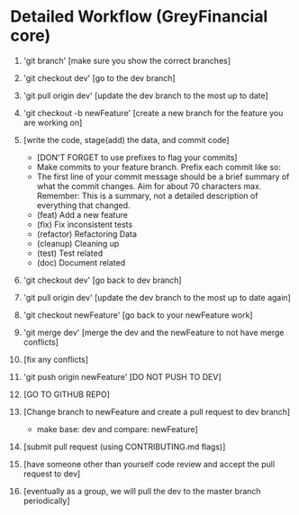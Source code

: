 # Detailed Workflow (GreyFinancial core)

1. 'git branch' [make sure you show the correct branches]
1. 'git checkout dev' [go to the dev branch]
1. 'git pull origin dev' [update the dev branch to the most up to date]
1. 'git checkout -b newFeature' [create a new branch for the feature you are working on]
1. [write the code, stage(add) the data, and commit code]

   - [DON'T FORGET to use prefixes to flag your commits]
   - Make commits to your feature branch. Prefix each commit like so:
   - The first line of your commit message should be a brief summary of what the
     commit changes. Aim for about 70 characters max. Remember: This is a summary,
     not a detailed description of everything that changed.
   - (feat) Add a new feature
   - (fix) Fix inconsistent tests
   - (refactor) Refactoring Data
   - (cleanup) Cleaning up
   - (test) Test related
   - (doc) Document related

1. 'git checkout dev' [go back to dev branch]
1. 'git pull origin dev' [update the dev branch to the most up to date again]
1. 'git checkout newFeature' [go back to your newFeature work]
1. 'git merge dev' [merge the dev and the newFeature to not have merge conflicts]
1. [fix any conflicts]
1. 'git push origin newFeature' [DO NOT PUSH TO DEV]
1. [GO TO GITHUB REPO]
1. [Change branch to newFeature and create a pull request to dev branch]

   - make base: dev and compare: newFeature]

1. [submit pull request (using CONTRIBUTING.md flags)]
1. [have someone other than yourself code review and accept the pull request to dev]
1. [eventually as a group, we will pull the dev to the master branch periodically]
